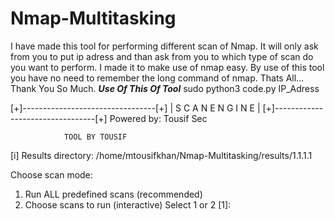 # Nmap-Multitasking
I have made this tool for performing different scan of Nmap.
It will only ask from you to put ip adress and than ask from you to which type of scan do you want to perform.
I made it to make use of nmap easy.
By use of this tool you have no need to remember the long command of nmap.
Thats All...
          Thank You So Much.
***Use Of This Of Tool***
sudo python3 code.py IP_Adress 

[+]---------------------------------[+]
     |     S C A N  E N G I N E      |
[+]---------------------------------[+]
       Powered by: Tousif Sec

 
                TOOL BY TOUSIF
                
[i] Results directory: /home/mtousifkhan/Nmap-Multitasking/results/1.1.1.1

Choose scan mode:
  1) Run ALL predefined scans (recommended)
  2) Choose scans to run (interactive)
Select 1 or 2 [1]: 

